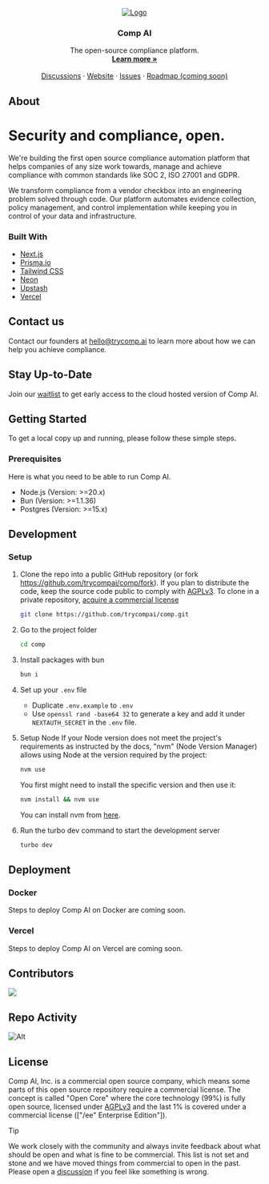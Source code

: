 <!-- PROJECT LOGO -->
<p align="center">
  <a href="https://github.com/trycompai/comp">
   <img src="https://avatars.githubusercontent.com/u/184552964?s=200&v=4" alt="Logo">
  </a>

  <h3 align="center">Comp AI</h3>

  <p align="center">
    The open-source compliance platform.
    <br />
    <a href="https://trycomp.ai"><strong>Learn more »</strong></a>
    <br />
    <br />
    <a href="https://github.com/trycompai/comp/discussions">Discussions</a>
    ·
    <a href="https://trycomp.ai">Website</a>
    ·
    <a href="https://github.com/trycompai/comp/issues">Issues</a>
    ·
    <a href="#">Roadmap (coming soon)</a>
  </p>
</p>

## About

# Security and compliance, open.

We're building the first open source compliance automation platform that helps companies of any size work towards, manage and achieve compliance with common standards like SOC 2, ISO 27001 and GDPR.

We transform compliance from a vendor checkbox into an engineering problem solved through code. Our platform automates evidence collection, policy management, and control implementation while keeping you in control of your data and infrastructure.

### Built With

- [Next.js](https://nextjs.org/?ref=trycomp.ai)
- [Prisma.io](https://prisma.io/?ref=trycomp.ai)
- [Tailwind CSS](https://tailwindcss.com/?ref=trycomp.ai)
- [Neon](https://neon.tech/?ref=trycomp.ai)
- [Upstash](https://upstash.com/?ref=trycomp.ai)
- [Vercel](https://vercel.com/?ref=trycomp.ai)

## Contact us

Contact our founders at hello@trycomp.ai to learn more about how we can help you achieve compliance.

## Stay Up-to-Date

Join our [waitlist](https://trycomp.ai) to get early access to the cloud hosted version of Comp AI.

## Getting Started

To get a local copy up and running, please follow these simple steps.

### Prerequisites

Here is what you need to be able to run Comp AI.

- Node.js (Version: >=20.x)
- Bun (Version: >=1.1.36)
- Postgres (Version: >=15.x)

## Development

### Setup

1. Clone the repo into a public GitHub repository (or fork https://github.com/trycompai/comp/fork). If you plan to distribute the code, keep the source code public to comply with [AGPLv3](https://github.com/trycompai/comp/blob/main/LICENSE). To clone in a private repository, [acquire a commercial license](https://trycomp.ai)

   ```sh
   git clone https://github.com/trycompai/comp.git
   ```

2. Go to the project folder

   ```sh
   cd comp
   ```

3. Install packages with bun

   ```sh
   bun i
   ```

4. Set up your `.env` file

   - Duplicate `.env.example` to `.env`
   - Use `openssl rand -base64 32` to generate a key and add it under `NEXTAUTH_SECRET` in the `.env` file.

5. Setup Node
   If your Node version does not meet the project's requirements as instructed by the docs, "nvm" (Node Version Manager) allows using Node at the version required by the project:

   ```sh
   nvm use
   ```

   You first might need to install the specific version and then use it:

   ```sh
   nvm install && nvm use
   ```

   You can install nvm from [here](https://github.com/nvm-sh/nvm).

6. Run the turbo dev command to start the development server

   ```sh
   turbo dev
   ```

## Deployment

### Docker

Steps to deploy Comp AI on Docker are coming soon.

### Vercel

Steps to deploy Comp AI on Vercel are coming soon.

## Contributors

<a href="https://github.com/trycompai/comp/graphs/contributors">
  <img src="https://contrib.rocks/image?repo=trycompai/comp" />
</a>

## Repo Activity

![Alt](https://repobeats.axiom.co/api/embed/1371c2fe20e274ff1e0e8d4ca225455dea609cb9.svg "Repobeats analytics image")

<!-- LICENSE -->

## License

Comp AI, Inc. is a commercial open source company, which means some parts of this open source repository require a commercial license. The concept is called "Open Core" where the core technology (99%) is fully open source, licensed under [AGPLv3](https://opensource.org/license/agpl-v3) and the last 1% is covered under a commercial license (["/ee" Enterprise Edition"]).

> [!TIP]
> We work closely with the community and always invite feedback about what should be open and what is fine to be commercial. This list is not set and stone and we have moved things from commercial to open in the past. Please open a [discussion](https://github.com/trycompai/comp/discussions) if you feel like something is wrong.

